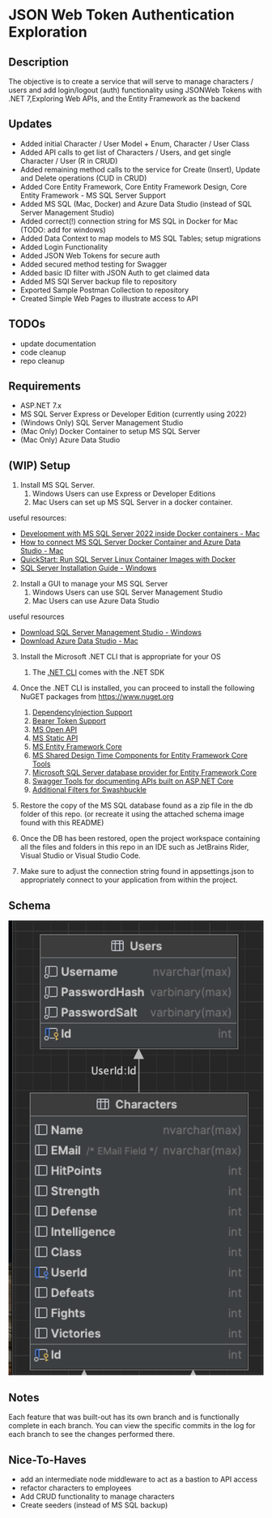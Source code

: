# JSON Web Token Authentication Exploration

## Description

The objective is to create a service that will serve to manage characters / users and add login/logout (auth)
functionality using JSONWeb Tokens with .NET 7,Exploring Web APIs, and the Entity Framework as the backend

## Updates

* Added initial Character / User Model + Enum, Character / User Class
* Added API calls to get list of Characters / Users, and get single Character / User (R in CRUD)
* Added remaining method calls to the service for Create (Insert), Update and Delete operations (CUD in CRUD)
* Added Core Entity Framework, Core Entity Framework Design, Core Entity Framework - MS SQL Server Support
* Added MS SQL (Mac, Docker) and Azure Data Studio (instead of SQL Server Management Studio)
* Added correct(!) connection string for MS SQL in Docker for Mac (TODO: add for windows)
* Added Data Context to map models to MS SQL Tables; setup migrations
* Added Login Functionality
* Added JSON Web Tokens for secure auth
* Added secured method testing for Swagger
* Added basic ID filter with JSON Auth to get claimed data
* Added MS SQl Server backup file to repository
* Exported Sample Postman Collection to repository
* Created Simple Web Pages to illustrate access to API

## TODOs

* update documentation
* code cleanup
* repo cleanup
  
## Requirements

* ASP.NET 7.x
* MS SQL Server Express or Developer Edition (currently using 2022)
* (Windows Only) SQL Server Management Studio
* (Mac Only) Docker Container to setup MS SQL Server
* (Mac Only) Azure Data Studio

## (WIP) Setup

1. Install MS SQL Server.
   1. Windows Users can use Express or Developer Editions
   2. Mac Users can set up MS SQL Server in a docker container.

useful resources:

* [Development with MS SQL Server 2022 inside Docker containers - Mac](https://devblogs.microsoft.com/azure-sql/development-with-sql-in-containers-on-macos/)
* [How to connect MS SQL Server Docker Container and Azure Data Studio - Mac](https://www.freecodecamp.org/news/cjn-how-to-connect-your-microsoft-sql-server-docker-container-with-azure-data-studio/)
* [QuickStart: Run SQL Server Linux Container Images with Docker](https://learn.microsoft.com/en-us/sql/linux/quickstart-install-connect-docker?view=sql-server-ver16&pivots=cs1-bash)
* [SQL Server Installation Guide - Windows](https://learn.microsoft.com/en-us/sql/database-engine/install-windows/install-sql-server?view=sql-server-ver16)

2. Install a GUI to manage your MS SQL Server
   1. Windows Users can use SQL Server Management Studio
   2. Mac Users can use Azure Data Studio

useful resources

* [Download SQL Server Management Studio - Windows](https://learn.microsoft.com/en-us/sql/ssms/download-sql-server-management-studio-ssms)
* [Download Azure Data Studio - Mac](https://learn.microsoft.com/en-us/sql/azure-data-studio/?view)

3. Install the Microsoft .NET CLI that is appropriate for your OS
   1. The [.NET CLI](https://dotnet.microsoft.com/en-us/download) comes with the .NET SDK

4. Once the .NET CLI is installed, you can proceed to install the following NuGET packages from <https://www.nuget.org>
   1. [DependencyInjection Support](https://www.nuget.org/packages/AutoMapper.Extensions.Microsoft.DependencyInjection)
   2. [Bearer Token Support](Microsoft.AspNetCore.Authentication.JwtBearer)
   3. [MS Open API](https://www.nuget.org/packages/Microsoft.AspNetCore.OpenApi)
   4. [MS Static API](https://www.nuget.org/packages/Microsoft.AspNetCore.StaticFiles)
   5. [MS Entity Framework Core](https://www.nuget.org/packages/Microsoft.EntityFrameworkCore)
   6. [MS Shared Design Time Components for Entity Framework Core Tools](https://www.nuget.org/packages/Microsoft.EntityFrameworkCore.Design)
   7. [Microsoft SQL Server database provider for Entity Framework Core](https://www.nuget.org/packages/Microsoft.EntityFrameworkCore.SqlServer)
   8. [Swagger Tools for documenting APIs built on ASP.NET Core](https://www.nuget.org/packages/Swashbuckle.AspNetCore)
   9. [Additional Filters for Swashbuckle](https://www.nuget.org/packages/Swashbuckle.AspNetCore.Filters)

5. Restore the copy of the MS SQL database found as a zip file in the db folder of this repo. (or recreate it using the attached schema image found with this README)
6. Once the DB has been restored, open the project workspace containing all the files and folders in this repo in an IDE such as JetBrains Rider, Visual Studio or Visual Studio Code.
7. Make sure to adjust the connection string found in appsettings.json to appropriately connect to your application from within the project. 

## Schema

![Simple DB Schema](./db/Users-Characters-Schema.png "Simple DB Schema")

## Notes

Each feature that was built-out has its own branch and is functionally complete in each branch.
You can view the specific commits in the log for each branch to see the changes performed there.

## Nice-To-Haves

* add an intermediate node middleware to act as a bastion to API access
* refactor characters to employees
* Add CRUD functionality to manage characters
* Create seeders (instead of MS SQL backup)
